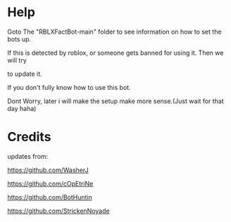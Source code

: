 # Help

Goto The "RBLXFactBot-main" folder to see information on how to set the bots up.

If this is detected by roblox, or someone gets banned for using it. Then we will try 

to update it.

If you don't fully know how to use this bot.

Dont Worry, later i will make the setup make more sense.(Just wait for that day haha)

# Credits
updates from: 

https://github.com/WasherJ 

https://github.com/cOpEtriNe 

https://github.com/BotHuntin 

https://github.com/StrickenNoyade
